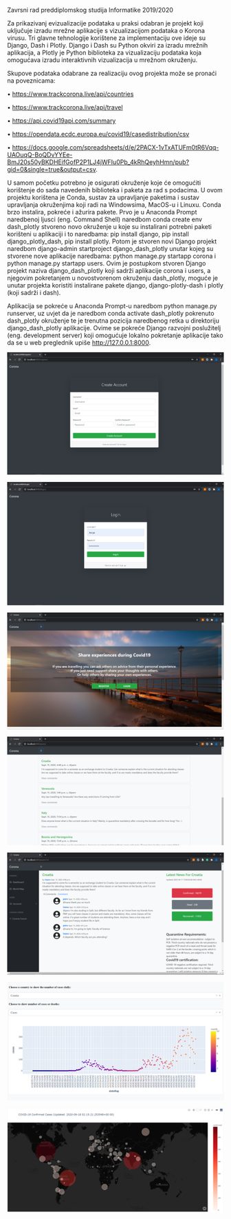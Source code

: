 

Zavrsni rad preddiplomskog studija Informatike 2019/2020

Za prikazivanj evizualizacije podataka u praksi odabran je projekt koji uključuje izradu mrežne aplikacije s vizualizacijom podataka o Korona virusu. Tri glavne tehnologije korištene za implementaciju ove ideje su Django, Dash i Plotly. Django i Dash su Python okviri za izradu mrežnih aplikacija, a Plotly je Python biblioteka za vizualizaciju podataka koja omogućava izradu interaktivnih vizualizacija u mrežnom okruženju.

Skupove podataka odabrane za realizaciju ovog projekta može se pronaći na poveznicama:

• https://www.trackcorona.live/api/countries

• https://www.trackcorona.live/api/travel

• https://api.covid19api.com/summary

• https://opendata.ecdc.europa.eu/covid19/casedistribution/csv

• https://docs.google.com/spreadsheets/d/e/2PACX-1vTxATUFm0tR6Vqq-UAOuqQ-BoQDvYYEe-BmJ20s50yBKDHEifGofP2P1LJ4jWFIu0Pb_4kRhQeyhHmn/pub?gid=0&single=true&output=csv.

U samom početku potrebno je osigurati okruženje koje će omogućiti korištenje do sada navedenih biblioteka i paketa za rad s podacima. U ovom projektu korištena je Conda, sustav za upravljanje paketima i sustav upravljanja okruženjima koji radi na Windowsima, MacOS-u i Linuxu. Conda brzo instalira, pokreće i ažurira pakete. Prvo je u Anaconda Prompt naredbenoj ljusci (eng. Command Shell) naredbom conda create env dash_plotly stvoreno novo okruženje u koje su instalirani potrebni paketi korišteni u aplikaciji i to naredbama: pip install django, pip install django_plotly_dash, pip install plotly. Potom je stvoren novi Django projekt naredbom django-admin startproject django_dash_plotly unutar kojeg su stvorene nove aplikacije naredbama: python manage.py startapp corona i python manage.py startapp users. Ovim je postupkom stvoren Django projekt naziva django_dash_plotly koji sadrži aplikacije corona i users, a njegovim pokretanjem u novostvorenom okruženju dash_plotly, moguće je unutar projekta koristiti instalirane pakete django, django-plotly-dash i plotly (koji sadrži i dash).

Aplikacija se pokreće u Anaconda Prompt-u naredbom python manage.py runserver, uz uvjet da je naredbom conda activate dash_plotly pokrenuto dash_plotly okruženje te je trenutna pozicija naredbenog retka u direktoriju django_dash_plotly aplikacije. Ovime se pokreće Django razvojni poslužitelj (eng. development server) koji omogućuje lokalno pokretanje aplikacije tako da se u web preglednik upiše http://127.0.0.1:8000.



![GitHub Logo](https://github.com/jjosipa404/informatika-zavrsni-rad-2020/blob/master/screenshots/registracija.png)

![GitHub Logo](https://github.com/jjosipa404/informatika-zavrsni-rad-2020/blob/master/screenshots/prijava.png)

![GitHub Logo](https://github.com/jjosipa404/informatika-zavrsni-rad-2020/blob/master/screenshots/forum.png)

![GitHub Logo](https://github.com/jjosipa404/informatika-zavrsni-rad-2020/blob/master/screenshots/forum-objave.png)

![GitHub Logo](https://github.com/jjosipa404/informatika-zavrsni-rad-2020/blob/master/screenshots/forum-komentari.png)

![GitHub Logo](https://github.com/jjosipa404/informatika-zavrsni-rad-2020/blob/master/screenshots/dashboard-scatter.png)

![GitHub Logo](https://github.com/jjosipa404/informatika-zavrsni-rad-2020/blob/master/screenshots/dashboard-scattermapbox.png)
